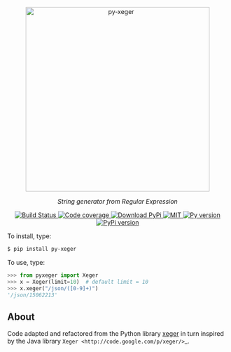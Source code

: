 <p align="center">
  <img width="420px" src="https://i.ibb.co/6tch0qk/py-xeger-3.png" alt='py-xeger'>
</p>
<p align="center">
    <em>String generator from Regular Expression</em>
</p>
<p align="center">
    <a href="https://github.com/magiskboy/py-xeger/actions">
        <img src="https://github.com/magiskboy/py-xeger/actions/workflows/ci.yml/badge.svg" alt="Build Status">
    </a>
    <a href="https://app.codecov.io/gh/magiskboy/py-xeger">
        <img src="https://img.shields.io/codecov/c/github/magiskboy/py-xeger" alt="Code coverage">
    </a>
    <a href="https://pypi.org/project/py-xeger/">
        <img src="https://img.shields.io/pypi/dd/py-xeger" alt="Download PyPi">
    </a>
    <a href="https://github.com/magiskboy/py-xeger/blob/main/LICENSE">
        <img src="https://img.shields.io/github/license/magiskboy/py-xeger" alt="MIT">
    </a>
    <a href="https://pypi.org/project/py-xeger/">
        <img src="https://img.shields.io/pypi/pyversions/py-xeger" alt="Py version">
    </a>
    <a href="https://pypi.org/project/py-xeger/">
        <img src="https://img.shields.io/pypi/v/py-xeger" alt="PyPi version">
    </a>
</p>

To install, type:

```bash
$ pip install py-xeger
```


To use, type:

```python
>>> from pyxeger import Xeger
>>> x = Xeger(limit=10)  # default limit = 10
>>> x.xeger("/json/([0-9]+)")
'/json/15062213'
```


## About

Code adapted and refactored from the Python library [xeger](https://github.com/crdoconnor/xeger) in turn inspired by the Java library `Xeger <http://code.google.com/p/xeger/>`_.
